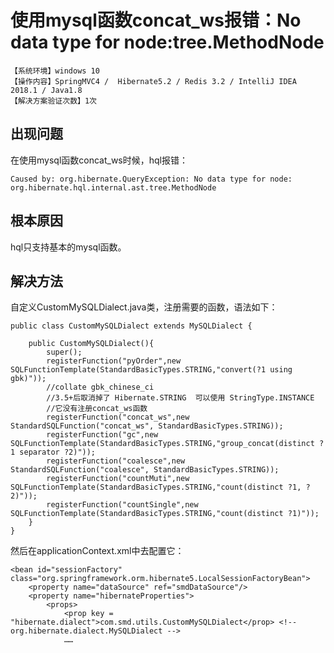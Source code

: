 # 使用mysql函数concat_ws报错：No data type for node:tree.MethodNode
`【系统环境】windows 10`  
`【操作内容】SpringMVC4 /  Hibernate5.2 / Redis 3.2 / IntelliJ IDEA 2018.1 / Java1.8`  
`【解决方案验证次数】1次`  
## <i class="fa fa-question-circle"></i> 出现问题
在使用mysql函数concat_ws时候，hql报错：
```
Caused by: org.hibernate.QueryException: No data type for node: org.hibernate.hql.internal.ast.tree.MethodNode
```
## <i class="fa fa-bullseye"></i> 根本原因
hql只支持基本的mysql函数。
## <i class="fa fa-check-circle"></i> 解决方法
自定义CustomMySQLDialect.java类，注册需要的函数，语法如下：
```
public class CustomMySQLDialect extends MySQLDialect {

    public CustomMySQLDialect(){
        super();
        registerFunction("pyOrder",new SQLFunctionTemplate(StandardBasicTypes.STRING,"convert(?1 using gbk)"));
        //collate gbk_chinese_ci
        //3.5+后取消掉了 Hibernate.STRING  可以使用 StringType.INSTANCE
        //它没有注册concat_ws函数
        registerFunction("concat_ws",new StandardSQLFunction("concat_ws", StandardBasicTypes.STRING));
        registerFunction("gc",new SQLFunctionTemplate(StandardBasicTypes.STRING,"group_concat(distinct ?1 separator ?2)"));
        registerFunction("coalesce",new StandardSQLFunction("coalesce", StandardBasicTypes.STRING));
        registerFunction("countMuti",new SQLFunctionTemplate(StandardBasicTypes.STRING,"count(distinct ?1, ?2)"));
        registerFunction("countSingle",new SQLFunctionTemplate(StandardBasicTypes.STRING,"count(distinct ?1)"));
    }
}
```
然后在applicationContext.xml中去配置它：
```
<bean id="sessionFactory" class="org.springframework.orm.hibernate5.LocalSessionFactoryBean">
    <property name="dataSource" ref="smdDataSource"/>
    <property name="hibernateProperties">
        <props>
            <prop key = "hibernate.dialect">com.smd.utils.CustomMySQLDialect</prop> <!-- org.hibernate.dialect.MySQLDialect -->
            ……
```
